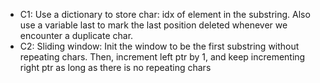 - C1: Use a dictionary to store char: idx of element in the substring. Also use a variable last to mark the last position deleted whenever we encounter a duplicate char.
- C2: Sliding window: Init the window to be the first substring without repeating chars. Then, increment left ptr by 1, and keep incrementing right ptr as long as there is no repeating chars